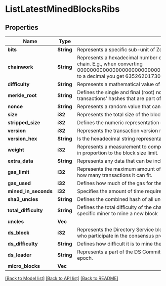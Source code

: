 # ListLatestMinedBlocksRibs

## Properties

Name | Type | Description | Notes
------------ | ------------- | ------------- | -------------
**bits** | **String** | Represents a specific sub-unit of Zcash. Bits have two-decimal precision | 
**chainwork** | **String** | Represents a hexadecimal number of all the hashes necessary to produce the current chain. E.g., when converting 0000000000000000000000000000000000000000000086859f7a841475b236fd to a decimal you get 635262017308958427068157 hashes, or 635262 exahashes. | 
**difficulty** | **String** | Represents a mathematical value of how hard it is to find a valid hash for this block. | 
**merkle_root** | **String** | Defines the single and final (root) node of a Merkle tree. It is the combined hash of all transactions' hashes that are part of a blockchain block. | 
**nonce** | **String** | Represents a random value that can be adjusted to satisfy the proof of work | 
**size** | **i32** | Represents the total size of the block in Bytes. | 
**stripped_size** | **i32** | Defines the numeric representation of the block size excluding the witness data. | 
**version** | **i32** | Represents the transaction version number. | 
**version_hex** | **String** | Is the hexadecimal string representation of the block's version. | 
**weight** | **i32** | Represents a measurement to compare the size of different transactions to each other in proportion to the block size limit. | 
**extra_data** | **String** | Represents any data that can be included by the miner in the block. | 
**gas_limit** | **i32** | Represents the maximum amount of gas allowed in the block in order to determine how many transactions it can fit. | 
**gas_used** | **i32** | Defines how much of the gas for the block has been used. | 
**mined_in_seconds** | **i32** | Specifies the amount of time required for the block to be mined in second | 
**sha3_uncles** | **String** | Defines the combined hash of all uncles for a given parent. | 
**total_difficulty** | **String** | Defines the total difficulty of the chain until this block, i.e. how difficult it is for a specific miner to mine a new block | 
**uncles** | **Vec<String>** |  | 
**ds_block** | **i32** | Represents the Directory Service block which contains metadata about the miners who participate in the consensus protocol. | 
**ds_difficulty** | **String** | Defines how difficult it is to mine the dsBlocks. | 
**ds_leader** | **String** | Represents a part of the DS Committee which leads the consensus protocol for the epoch. | 
**micro_blocks** | **Vec<String>** |  | 

[[Back to Model list]](../README.md#documentation-for-models) [[Back to API list]](../README.md#documentation-for-api-endpoints) [[Back to README]](../README.md)


